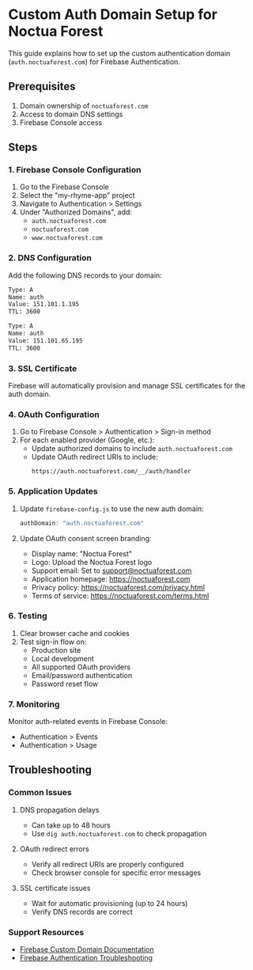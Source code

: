 # Custom Auth Domain Setup for Noctua Forest

This guide explains how to set up the custom authentication domain (`auth.noctuaforest.com`) for Firebase Authentication.

## Prerequisites

1. Domain ownership of `noctuaforest.com`
2. Access to domain DNS settings
3. Firebase Console access

## Steps

### 1. Firebase Console Configuration

1. Go to the Firebase Console
2. Select the "my-rhyme-app" project
3. Navigate to Authentication > Settings
4. Under "Authorized Domains", add:
   - `auth.noctuaforest.com`
   - `noctuaforest.com`
   - `www.noctuaforest.com`

### 2. DNS Configuration

Add the following DNS records to your domain:

```txt
Type: A
Name: auth
Value: 151.101.1.195
TTL: 3600

Type: A
Name: auth
Value: 151.101.65.195
TTL: 3600
```

### 3. SSL Certificate

Firebase will automatically provision and manage SSL certificates for the auth domain.

### 4. OAuth Configuration

1. Go to Firebase Console > Authentication > Sign-in method
2. For each enabled provider (Google, etc.):
   - Update authorized domains to include `auth.noctuaforest.com`
   - Update OAuth redirect URIs to include:
     ```
     https://auth.noctuaforest.com/__/auth/handler
     ```

### 5. Application Updates

1. Update `firebase-config.js` to use the new auth domain:
   ```js
   authDomain: "auth.noctuaforest.com"
   ```

2. Update OAuth consent screen branding:
   - Display name: "Noctua Forest"
   - Logo: Upload the Noctua Forest logo
   - Support email: Set to support@noctuaforest.com
   - Application homepage: https://noctuaforest.com
   - Privacy policy: https://noctuaforest.com/privacy.html
   - Terms of service: https://noctuaforest.com/terms.html

### 6. Testing

1. Clear browser cache and cookies
2. Test sign-in flow on:
   - Production site
   - Local development
   - All supported OAuth providers
   - Email/password authentication
   - Password reset flow

### 7. Monitoring

Monitor auth-related events in Firebase Console:
- Authentication > Events
- Authentication > Usage

## Troubleshooting

### Common Issues

1. DNS propagation delays
   - Can take up to 48 hours
   - Use `dig auth.noctuaforest.com` to check propagation

2. OAuth redirect errors
   - Verify all redirect URIs are properly configured
   - Check browser console for specific error messages

3. SSL certificate issues
   - Wait for automatic provisioning (up to 24 hours)
   - Verify DNS records are correct

### Support Resources

- [Firebase Custom Domain Documentation](https://firebase.google.com/docs/auth/custom-domain)
- [Firebase Authentication Troubleshooting](https://firebase.google.com/docs/auth/troubleshooting)
